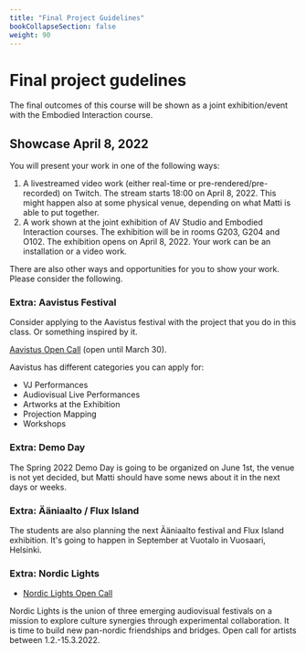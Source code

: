 ```yaml
---
title: "Final Project Guidelines"
bookCollapseSection: false
weight: 90
---
```


# Final project gudelines

The final outcomes of this course will be shown as a joint exhibition/event with the Embodied Interaction course.

## Showcase April 8, 2022

You will present your work in one of the following ways:

1) A livestreamed video work (either real-time or pre-rendered/pre-recorded) on Twitch. The stream starts 18:00 on April 8, 2022. This might happen also at some physical venue, depending on what Matti is able to put together.
2) A work shown at the joint exhibition of AV Studio and Embodied Interaction courses. The exhibition will be in rooms G203, G204 and O102. The exhibition opens on April 8, 2022. Your work can be an installation or a video work.

There are also other ways and opportunities for you to show your work. Please consider the following.

### Extra: Aavistus Festival

Consider applying to the Aavistus festival with the project that you do in this class. Or something inspired by it.

[Aavistus Open Call](https://www.aavistusfestival.fi/open-call) (open until March 30).

Aavistus has different categories you can apply for:

- VJ Performances
- Audiovisual Live Performances
- Artworks at the Exhibition
- Projection Mapping
- Workshops

### Extra: Demo Day

The Spring 2022 Demo Day is going to be organized on June 1st, the venue is not yet decided, but Matti should have some news about it in the next days or weeks.

### Extra: Ääniaalto / Flux Island

The students are also planning the next Ääniaalto festival and Flux Island exhibition. It's going to happen in September at Vuotalo in Vuosaari, Helsinki.

### Extra: Nordic Lights

- [Nordic Lights Open Call](https://nordiclights.live/)

Nordic Lights is the union of three emerging audiovisual festivals on a mission to explore culture synergies through experimental collaboration. It is time to build new pan-nordic friendships and bridges. Open call for artists between 1.2.-15.3.2022.